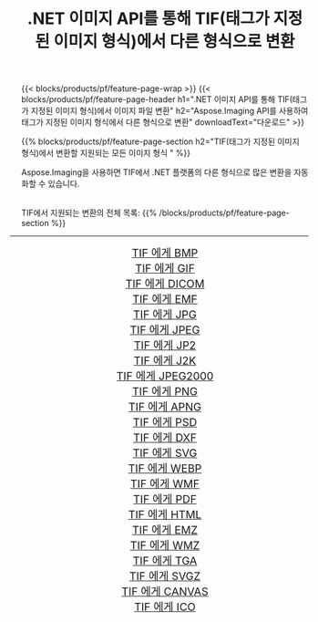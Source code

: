 ﻿---
title: .NET 이미지 API를 통해 TIF(태그가 지정된 이미지 형식)에서 다른 형식으로 변환 
weight: 3920
url: /ko/net/conversion/from/tif/ 
lang: ko
langdirlevel: 2
locales: zh-hans,ja,it,ru,de,es,fr,nl,id,lt,pl,pt,vi,tr,ko,zh-hant,ar,hi,th,sv,cs,uk,he
description: Aspose.Imaging을 사용하면 TIF(태그가 지정된 이미지 형식) 에서 다른 형식으로 쉽게 변환할 수 있습니다.
---

{{< blocks/products/pf/feature-page-wrap >}}
{{< blocks/products/pf/feature-page-header h1=".NET 이미지 API를 통해 TIF(태그가 지정된 이미지 형식)에서 이미지 파일 변환" h2="Aspose.Imaging API를 사용하여 태그가 지정된 이미지 형식에서 다른 형식으로 변환" downloadText="다운로드" >}}


{{% blocks/products/pf/feature-page-section  h2="TIF(태그가 지정된 이미지 형식)에서 변환할 지원되는 모든 이미지 형식 " %}}
<p align=justify>Aspose.Imaging을 사용하면 TIF에서 .NET 플랫폼의 다른 형식으로 많은 변환을 자동화할 수 있습니다.</p>
<br/>
TIF에서 지원되는 변환의 전체 목록:
{{% /blocks/products/pf/feature-page-section %}}
<div class="container-fluid productfamilypage bg-gray">
    <div class="convertypes bg-gray agp-content section">
        <div class="container">
		<hr style="margin-left:-20px;"/>
		<div class="row other-converters" style="gap: 10px;font-size: 19px;text-align:center;">
		    <div class='col-md-2 other-converter remove-lp remove-rp'><a href="/imaging/ko/net/conversion/tif-to-bmp/" style="padding:15px;">TIF 에게 BMP</a></div><div class='col-md-2 other-converter remove-lp remove-rp'><a href="/imaging/ko/net/conversion/tif-to-gif/" style="padding:15px;">TIF 에게 GIF</a></div><div class='col-md-2 other-converter remove-lp remove-rp'><a href="/imaging/ko/net/conversion/tif-to-dicom/" style="padding:15px;">TIF 에게 DICOM</a></div><div class='col-md-2 other-converter remove-lp remove-rp'><a href="/imaging/ko/net/conversion/tif-to-emf/" style="padding:15px;">TIF 에게 EMF</a></div><div class='col-md-2 other-converter remove-lp remove-rp'><a href="/imaging/ko/net/conversion/tif-to-jpg/" style="padding:15px;">TIF 에게 JPG</a></div><div class='col-md-2 other-converter remove-lp remove-rp'><a href="/imaging/ko/net/conversion/tif-to-jpeg/" style="padding:15px;">TIF 에게 JPEG</a></div><div class='col-md-2 other-converter remove-lp remove-rp'><a href="/imaging/ko/net/conversion/tif-to-jp2/" style="padding:15px;">TIF 에게 JP2</a></div><div class='col-md-2 other-converter remove-lp remove-rp'><a href="/imaging/ko/net/conversion/tif-to-j2k/" style="padding:15px;">TIF 에게 J2K</a></div><div class='col-md-2 other-converter remove-lp remove-rp'><a href="/imaging/ko/net/conversion/tif-to-jpeg2000/" style="padding:15px;">TIF 에게 JPEG2000</a></div><div class='col-md-2 other-converter remove-lp remove-rp'><a href="/imaging/ko/net/conversion/tif-to-png/" style="padding:15px;">TIF 에게 PNG</a></div><div class='col-md-2 other-converter remove-lp remove-rp'><a href="/imaging/ko/net/conversion/tif-to-apng/" style="padding:15px;">TIF 에게 APNG</a></div><div class='col-md-2 other-converter remove-lp remove-rp'><a href="/imaging/ko/net/conversion/tif-to-psd/" style="padding:15px;">TIF 에게 PSD</a></div><div class='col-md-2 other-converter remove-lp remove-rp'><a href="/imaging/ko/net/conversion/tif-to-dxf/" style="padding:15px;">TIF 에게 DXF</a></div><div class='col-md-2 other-converter remove-lp remove-rp'><a href="/imaging/ko/net/conversion/tif-to-svg/" style="padding:15px;">TIF 에게 SVG</a></div><div class='col-md-2 other-converter remove-lp remove-rp'><a href="/imaging/ko/net/conversion/tif-to-webp/" style="padding:15px;">TIF 에게 WEBP</a></div><div class='col-md-2 other-converter remove-lp remove-rp'><a href="/imaging/ko/net/conversion/tif-to-wmf/" style="padding:15px;">TIF 에게 WMF</a></div><div class='col-md-2 other-converter remove-lp remove-rp'><a href="/imaging/ko/net/conversion/tif-to-pdf/" style="padding:15px;">TIF 에게 PDF</a></div><div class='col-md-2 other-converter remove-lp remove-rp'><a href="/imaging/ko/net/conversion/tif-to-html/" style="padding:15px;">TIF 에게 HTML</a></div><div class='col-md-2 other-converter remove-lp remove-rp'><a href="/imaging/ko/net/conversion/tif-to-emz/" style="padding:15px;">TIF 에게 EMZ</a></div><div class='col-md-2 other-converter remove-lp remove-rp'><a href="/imaging/ko/net/conversion/tif-to-wmz/" style="padding:15px;">TIF 에게 WMZ</a></div><div class='col-md-2 other-converter remove-lp remove-rp'><a href="/imaging/ko/net/conversion/tif-to-tga/" style="padding:15px;">TIF 에게 TGA</a></div><div class='col-md-2 other-converter remove-lp remove-rp'><a href="/imaging/ko/net/conversion/tif-to-svgz/" style="padding:15px;">TIF 에게 SVGZ</a></div><div class='col-md-2 other-converter remove-lp remove-rp'><a href="/imaging/ko/net/conversion/tif-to-canvas/" style="padding:15px;">TIF 에게 CANVAS</a></div><div class='col-md-2 other-converter remove-lp remove-rp'><a href="/imaging/ko/net/conversion/tif-to-ico/" style="padding:15px;">TIF 에게 ICO</a></div>
                </div>
        </div>
    </div>
</div>
<br/>

